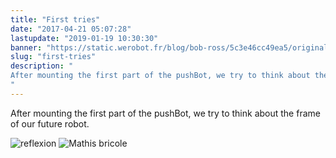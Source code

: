 ```yaml
---
title: "First tries"
date: "2017-04-21 05:07:28"
lastupdate: "2019-01-19 10:30:30"
banner: "https://static.werobot.fr/blog/bob-ross/5c3e46cc49ea5/original.jpg"
slug: "first-tries"
description: " 
After mounting the first part of the pushBot, we try to think about the frame of our future robot.
"
---
```

After mounting the first part of the pushBot, we try to think about the frame of our future robot.


![reflexion](https://static.werobot.fr/blog/bob-ross/5c3e46ccc64f5/50.jpg)
![Mathis bricole](https://static.werobot.fr/blog/bob-ross/5c3e46cd485b3/50.jpg)
    